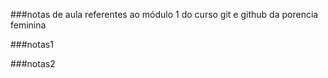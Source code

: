###notas de aula referentes ao módulo 1 do curso git e github da porencia feminina

###notas1

###notas2